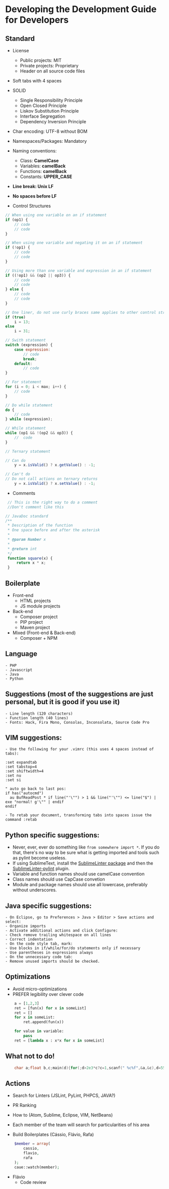 # Developing the Development Guide for Developers

## Standard
- License
    - Public projects: MIT
    - Private projects: Proprietary
    - Header on all source code files

- Soft tabs with 4 spaces

- SOLID
    + Single Responsibility Principle
    + Open Closed Principle
    + Liskov Substitution Principle
    + Interface Segregation
    + Dependency Inversion Principle

- Char encoding: UTF-8 without BOM

- Namespaces/Packages: Mandatory

- Naming conventions:

    - Class:      **CamelCase**
    - Variables:  **camelBack**
    - Functions:  **camelBack**
    - Constants:  **UPPER_CASE**

- **Line break: Unix LF**

- **No spaces before LF**

- Control Structures

````javascript
// When using one variable on an if statement
if (op1) {
    // code
    // code
}

// When using one variable and negating it on an if statement
if (!op1) {
    // code
    // code
}
````

````javascript
// Using more than one variable and expression in an if statement
if ((!op1) && (op2 || op3)) {
    // code
    // code
} else {
    // code
    // code    
}
````

````javascript
// One liner, do not use curly braces same applies to other control structures
if (true)
    i = 13;
else
    i = 31;
````

````javascript
// Swith statement
switch (expression) {
    case expression:
        // code
        break;
    default:
        // code
}
````

````javascript
// For statement
for (i = 0; i < max; i++) {
    // code
}
````

````javascript
// Do while statement
do {
    // code
} while (expression);
````

````javascript
// While statement 
while (op1 && !(op2 && op3)) {
    //  code
}
````

````javascript
// Ternary statement 

// Can do
    y = x.isValid() ? x.getValue() : -1;

// Can't do
// Do not call actions on ternary returns
    y = x.isValid() ? x.setValue() : -1;

````

- Comments
 
````javascript
 // This is the right way to do a comment
 //Don't comment like this

// JavaDoc standard 
/**
 * Description of the function
 * One space before and after the asterisk
 *
 * @param Number x
 *
 * @return int
 */
 function square(x) {
     return x * x;
 }

````

## Boilerplate

- Front-end
    - HTML projects
    - JS module projects
- Back-end
    - Composer project
    - PIP project
    - Maven project
- Mixed (Front-end & Back-end)
    - Composer + NPM

## Language
    - PHP
    - Javascript
    - Java
    - Python


## Suggestions (most of the suggestions are just personal, but it is good if you use it)
    - Line length (120 characters)
    - Function length (40 lines)
    - Fonts: Hack, Fira Mono, Consolas, Inconsolata, Source Code Pro

## VIM suggestions:
    - Use the following for your .vimrc (this uses 4 spaces instead of tabs):

    :set expandtab
    :set tabstop=4
    :set shiftwidth=4
    :set nu
    :set si

    " auto go back to last pos:
    if has("autocmd")
      au BufReadPost * if line("'\"") > 1 && line("'\"") <= line("$") | exe "normal! g'\"" | endif
    endif
    
    - To retab your document, transforming tabs into spaces issue the command :retab



## Python specific suggestions:

- Never, ever, ever do something like `from somewhere import *`. If you do that, there's no way to be sure what is getting imported and tools such as pylint become useless.
- If using SublimeText, install the [SublimeLinter package](http://sublimelinter.readthedocs.org/en/latest/installation.html) and then the [SublimeLinter-pylint](https://github.com/SublimeLinter/SublimeLinter-pylint) plugin.
- Variable and function names should use camelCase convention
- Class names should use CapCase convetion
- Module and package names should use all lowercase, preferably without underscores.

## Java specific suggestions:
    - On Eclipse, go to Preferences > Java > Editor > Save actions and select:
    - Organize imports
    - Activate additional actions and click Configure:
    - Check remove trailing whitespace on all lines
    - Correct indentation
    - On the code style tab, mark:
    - Use blocks in if/while/for/do statements only if necessary
    - Use parentheses in expressions always
    - On the unnecessary code tab:
    - Remove unused imports should be checked.

## Optimizations
-   Avoid micro-optimizations
-   PREFER legibility over clever code
````python
    a = [1,2,3]
    ret = [fun(x) for x in someList]
    ret = []
    for x in someList:
        ret.append(fun(x))

    for value in variable:
        pass
    ret = [lambda x : x*x for x in someList]
````
## What not to do!

````c
    char a;float b,c;main(d){for(;d>2e3*c?c=1,scanf(" %c%f",&a,&c),d=55-a%32*9/5,b=d>9,d=d%13-a/32*12:1;a=2)++d<24?b*=89/84.:putchar(a=b*d);}
````

## Actions

* Search for Linters (JSLint, PyLint, PHPCS, JAVA?)

* PR Ranking

* How to (Atom, Sublime, Eclipse, VIM, NetBeans)

* Each member of the team will search for particularities of his area


* Build Boilerplates (Cássio, Flávio, Rafa)
````php
    $member = array(
        cassio,
        flavio, 
        rafa
    );
    caue::watch(member);
````
* Flávio
    * Code review